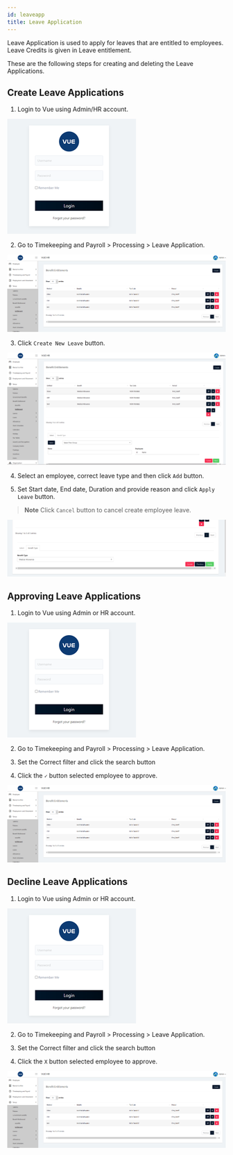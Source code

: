 ```yaml
---
id: leaveapp
title: Leave Application
---
```

Leave Application is used to apply for leaves that are entitled to employees. Leave Credits is given in Leave entitlement.

These are the following steps for creating and deleting the Leave Applications.

## Create Leave Applications 

1. Login to Vue using  Admin/HR account.
 
 ![alt-text](assets/23.png)

2. Go to Timekeeping and Payroll > Processing > Leave Application.

![alt-text](assets/bentitlement/1.png)  

3. Click `Create New Leave` button.

![alt-text](assets/bentitlement/2.png)  

4. Select an employee, correct leave type and then click `Add` button.

5. Set Start date, End date, Duration and provide reason and click `Apply Leave` button.

> **Note** Click `Cancel` button to cancel create employee leave.

![alt-text](assets/bentitlement/3.png)  


## Approving Leave Applications 


1. Login to Vue using Admin or HR account. 

![alt-text](assets/Picture2.png)

2. Go to Timekeeping and Payroll > Processing > Leave Application.

3. Set the Correct filter and click the search button

4. Click the `✓` button selected employee to approve.

![alt-text](assets/bentitlement/1.png) 


 ## Decline Leave Applications 
 
 1. Login to Vue using Admin or HR account. 

![alt-text](assets/Picture2.png)

2. Go to Timekeeping and Payroll > Processing > Leave Application.

3. Set the Correct filter and click the search button

4. Click the `X` button selected employee to approve.

![alt-text](assets/bentitlement/1.png) 
